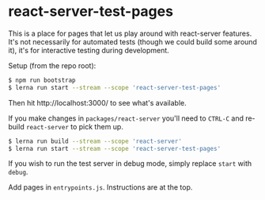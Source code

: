 # react-server-test-pages

This is a place for pages that let us play around with react-server features.
It's not necessarily for automated tests (though we could build some around
it), it's for interactive testing during development.

Setup (from the repo root):

```bash
$ npm run bootstrap
$ lerna run start --stream --scope 'react-server-test-pages'
```

Then hit http://localhost:3000/ to see what's available.

If you make changes in `packages/react-server` you'll need to `CTRL-C` and
re-build `react-server` to pick them up.

```bash
$ lerna run build --stream --scope 'react-server'
$ lerna run start --stream --scope 'react-server-test-pages'
```

If you wish to run the test server in debug mode, simply replace `start` with `debug`.

Add pages in `entrypoints.js`.  Instructions are at the top.
